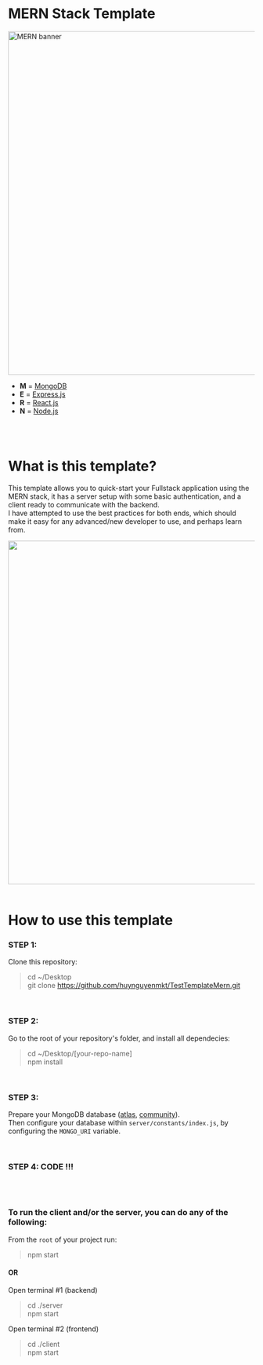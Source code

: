 # MERN Stack Template

<img src='https://github.com/belferink1996/MERN-template/blob/images/images/mern.jpeg' alt='MERN banner' width='700' />

- **M** = [MongoDB](https://www.mongodb.com)
- **E** = [Express.js](https://expressjs.com)
- **R** = [React.js](https://reactjs.org)
- **N** = [Node.js](https://nodejs.org)

<br />
<br />

# What is this template?

This template allows you to quick-start your Fullstack application using the MERN stack, it has a server setup with some basic authentication, and a client ready to communicate with the backend.<br />
I have attempted to use the best practices for both ends, which should make it easy for any advanced/new developer to use, and perhaps learn from.

<img src='https://github.com/belferink1996/MERN-template/blob/images/images/Screen%20Shot%202021-09-29%20at%2011.08.23.png' width='700' />

<br />
<br />

# How to use this template

### STEP 1:
Clone this repository:

> cd ~/Desktop <br />
> git clone https://github.com/huynguyenmkt/TestTemplateMern.git

<br />

### STEP 2:

Go to the root of your repository's folder, and install all dependecies:

> cd ~/Desktop/[your-repo-name]<br />
> npm install

<br />

### STEP 3:

Prepare your MongoDB database ([atlas](https://www.mongodb.com/cloud/atlas),
[community](<https://github.com/benelferink/MERN-template/wiki/Install-MongoDB-Community-Server-(MacOS)>)).<br />
Then configure your database within `server/constants/index.js`, by configuring the `MONGO_URI` variable.

<br />

### STEP 4: CODE !!!

<br />
<br />

### To run the client and/or the server, you can do any of the following:

From the `root` of your project run:
> npm start

#### OR

Open terminal #1 (backend)
> cd ./server<br />
> npm start

Open terminal #2 (frontend)
> cd ./client<br />
> npm start
